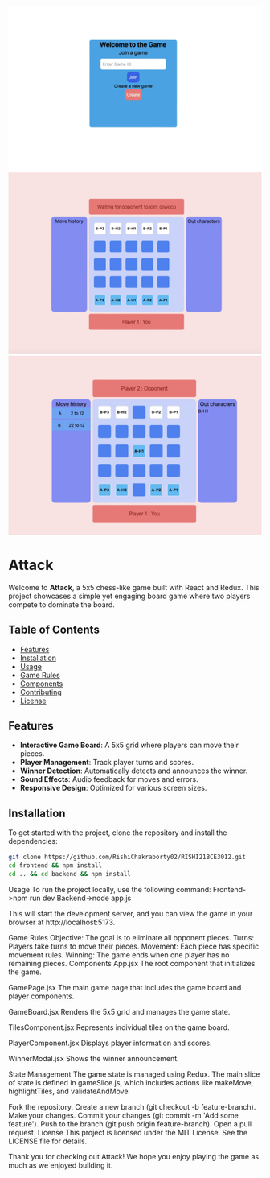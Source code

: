 

![Menu](readme/img3.jpeg)
![Board](readme/img1.jpeg)
![Playmode](readme/img2.jpeg)

# Attack

Welcome to **Attack**, a 5x5 chess-like game built with React and Redux. This project showcases a simple yet engaging board game where two players compete to dominate the board.

## Table of Contents

- [Features](#features)
- [Installation](#installation)
- [Usage](#usage)
- [Game Rules](#game-rules)
- [Components](#components)
- [Contributing](#contributing)
- [License](#license)

## Features

- **Interactive Game Board**: A 5x5 grid where players can move their pieces.
- **Player Management**: Track player turns and scores.
- **Winner Detection**: Automatically detects and announces the winner.
- **Sound Effects**: Audio feedback for moves and errors.
- **Responsive Design**: Optimized for various screen sizes.

## Installation

To get started with the project, clone the repository and install the dependencies:

```sh
git clone https://github.com/RishiChakraborty02/RISHI21BCE3012.git
cd frontend && npm install
cd .. && cd backend && npm install
```

Usage
To run the project locally, use the following command:
Frontend->npm run dev
Backend->node app.js

This will start the development server, and you can view the game in your browser at http://localhost:5173.

Game Rules
Objective: The goal is to eliminate all opponent pieces.
Turns: Players take turns to move their pieces.
Movement: Each piece has specific movement rules.
Winning: The game ends when one player has no remaining pieces.
Components
App.jsx
The root component that initializes the game.

GamePage.jsx
The main game page that includes the game board and player components.

GameBoard.jsx
Renders the 5x5 grid and manages the game state.

TilesComponent.jsx
Represents individual tiles on the game board.

PlayerComponent.jsx
Displays player information and scores.

WinnerModal.jsx
Shows the winner announcement.

State Management
The game state is managed using Redux. The main slice of state is defined in gameSlice.js, which includes actions like makeMove, highlightTiles, and validateAndMove.

Fork the repository.
Create a new branch (git checkout -b feature-branch).
Make your changes.
Commit your changes (git commit -m 'Add some feature').
Push to the branch (git push origin feature-branch).
Open a pull request.
License
This project is licensed under the MIT License. See the LICENSE file for details.

Thank you for checking out Attack! We hope you enjoy playing the game as much as we enjoyed building it.

```

```